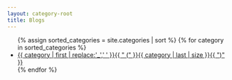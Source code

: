 ```yaml
---
layout: category-root
title: Blogs
---
```


<ul>
  {% assign sorted_categories = site.categories | sort %}
  {% for category in sorted_categories %}
    <li><a href="{{ site.baseurl }}/blogs/{{ category | first | downcase }}">{{ category | first | replace:'_',' ' }}{{ " (" }}{{ category | last | size }}{{ ")" }}</a></li>
  {% endfor %}
</ul>
